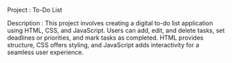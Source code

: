 Project : To-Do List

Description : This project involves creating a digital to-do list application using HTML, CSS, and JavaScript. Users can add, edit, and delete tasks, set deadlines or priorities, and mark tasks as completed. HTML provides structure, CSS offers styling, and JavaScript adds interactivity for a seamless user experience.
